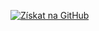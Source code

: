 [![Získat na GitHub](https://gist.githubusercontent.com/cxmeel/0dbc95191f239b631c3874f4ccf114e2/raw/github_source.svg)](https://github.com/dreryos/PodobnostBio)